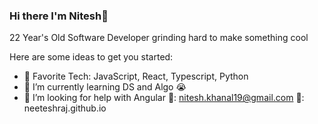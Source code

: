 ### Hi there I'm Nitesh👋
22 Year's Old Software Developer grinding hard to make something cool
<!--
**neeteshraj/neeteshraj** is a ✨ _special_ ✨ repository because its `README.md` (this file) appears on your GitHub profile.-->
Here are some ideas to get you started:

- 🔭 Favorite Tech: JavaScript, React, Typescript, Python
- 🌱 I’m currently learning DS and Algo 😭
- 🤔 I’m looking for help with Angular
📧: nitesh.khanal19@gmail.com
🎨: neeteshraj.github.io


